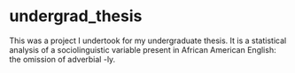 # undergrad_thesis
This was a project I undertook for my undergraduate thesis. It is a statistical analysis of a sociolinguistic variable present in African American English: the omission of adverbial -ly. 
